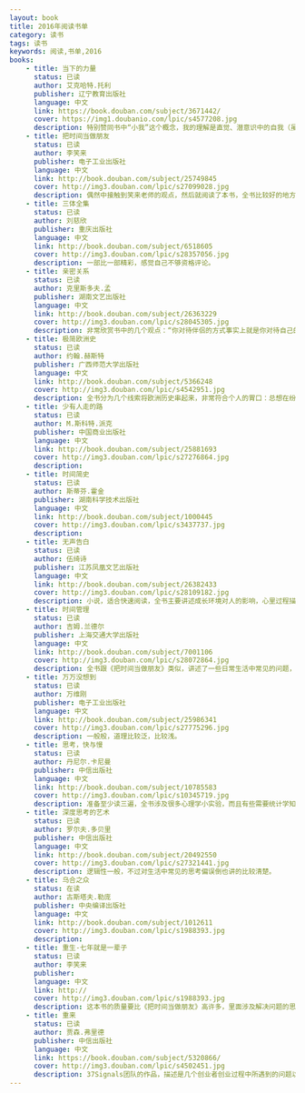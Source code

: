 ```yaml
---
layout: book
title: 2016年阅读书单
category: 读书
tags: 读书
keywords: 阅读,书单,2016
books: 
    - title: 当下的力量
      status: 已读
      author: 艾克哈特.托利
      publisher: 辽宁教育出版社
      language: 中文
      link: https://book.douban.com/subject/3671442/         
      cover: https://img1.doubanio.com/lpic/s4577208.jpg
      description: 特别赞同书中“小我”这个概念，我的理解是直觉、潜意识中的自我（虽然作者没有明说），这个小我是感觉触发情绪中枢的产物，过程中仅有些低级的甚至是动物本能思维，而没有人脑特有的理智的参与。作者强调的本体、临在，让意识之光照进直觉、潜意识，让理智作为一个观察者参与其中，能够最大程度避免情绪性反应。另外作者强调，让理智参与的时候，我们只应该考虑当下，其实目的还是希望能够最大限度的消除直觉的影响（因为我们的潜意识就是过去记忆的全集产生的）。全书后半部分，有点万物有灵的意思，作为一个信仰科学的理工科人，不敢赞同。
    - title: 把时间当做朋友
      status: 已读
      author: 李笑来
      publisher: 电子工业出版社
      language: 中文
      link: http://book.douban.com/subject/25749845          
      cover: http://img3.douban.com/lpic/s27099028.jpg
      description: 偶然中接触到笑来老师的观点，然后就阅读了本书，全书比较好的地方，是对生活中遇到的问题给出一些对策，最难得的是这些问题很有普遍性和代表性。
    - title: 三体全集
      status: 已读
      author: 刘慈欣
      publisher: 重庆出版社
      language: 中文
      link: http://book.douban.com/subject/6518605          
      cover: http://img3.douban.com/lpic/s28357056.jpg
      description: 一部比一部精彩，感觉自己不够资格评论。
    - title: 亲密关系
      status: 已读
      author: 克里斯多夫.孟
      publisher: 湖南文艺出版社
      language: 中文
      link: http://book.douban.com/subject/26363229          
      cover: http://img3.douban.com/lpic/s28045305.jpg
      description: 非常欣赏书中的几个观点：“你对待伴侣的方式事实上就是你对待自己的方式”，“生活中出现危机的原因，其实是因为灵魂要发放礼物或是经验”，以及作者对“受害者监牢”的描述；很希望能在生活中体会到这样的“亲密关系”。
    - title: 极简欧洲史
      status: 已读
      author: 约翰.赫斯特
      publisher: 广西师范大学出版社
      language: 中文
      link: http://book.douban.com/subject/5366248          
      cover: http://img3.douban.com/lpic/s4542951.jpg
      description: 全书分为几个线索将欧洲历史串起来，非常符合个人的胃口：总想在纷繁复杂的世界构建简单的逻辑。
    - title: 少有人走的路
      status: 已读
      author: M.斯科特.派克
      publisher: 中国商业出版社
      language: 中文
      link: http://book.douban.com/subject/25881693          
      cover: http://img3.douban.com/lpic/s27276864.jpg
      description: 
    - title: 时间简史
      status: 已读
      author: 斯蒂芬.霍金
      publisher: 湖南科学技术出版社
      language: 中文
      link: http://book.douban.com/subject/1000445          
      cover: http://img3.douban.com/lpic/s3437737.jpg
      description: 
    - title: 无声告白
      status: 已读
      author: 伍绮诗
      publisher: 江苏凤凰文艺出版社
      language: 中文
      link: http://book.douban.com/subject/26382433          
      cover: http://img3.douban.com/lpic/s28109182.jpg
      description: 小说，适合快速阅读，全书主要讲述成长环境对人的影响，心里过程描述的比较细腻，适合教育已为人父母者。
    - title: 时间管理
      status: 已读
      author: 吉姆.兰德尔
      publisher: 上海交通大学出版社
      language: 中文
      link: http://book.douban.com/subject/7001106          
      cover: http://img3.douban.com/lpic/s28072864.jpg
      description: 全书跟《把时间当做朋友》类似，讲述了一些日常生活中常见的问题，并给出了有效的解决方式。
    - title: 万万没想到
      status: 已读
      author: 万维刚
      publisher: 电子工业出版社
      language: 中文
      link: http://book.douban.com/subject/25986341          
      cover: http://img3.douban.com/lpic/s27775296.jpg
      description: 一般般，道理比较泛，比较浅。
    - title: 思考，快与慢
      status: 已读
      author: 丹尼尔.卡尼曼
      publisher: 中信出版社
      language: 中文
      link: http://book.douban.com/subject/10785583          
      cover: http://img3.douban.com/lpic/s10345719.jpg
      description: 准备至少读三遍，全书涉及很多心理学小实验，而且有些需要统计学知识，仔细阅读的话会比较费力；第一遍先把我全书的脉络，由于自己平时比较关注认知领域，理解起来还算OK；作者在心理学、经济学领域功力深厚，非常系统地剖析了大脑的认知功能，特别是涉及直觉的部分，重点阐述直觉带给我们的种种好处和缺陷，让我们能够意识到这些特性，以便为日常行为决策提供更多的思考角度，总之非常赞，强烈推荐有认知领域常识的人阅读。
    - title: 深度思考的艺术
      status: 已读
      author: 罗尔夫.多贝里
      publisher: 中信出版社
      language: 中文
      link: http://book.douban.com/subject/20492550          
      cover: http://img3.douban.com/lpic/s27321441.jpg
      description: 逻辑性一般，不过对生活中常见的思考偏误倒也讲的比较清楚。
    - title: 乌合之众
      status: 在读
      author: 古斯塔夫.勒庞
      publisher: 中央编译出版社
      language: 中文
      link: http://book.douban.com/subject/1012611          
      cover: http://img3.douban.com/lpic/s1988393.jpg
      description: 
    - title: 重生-七年就是一辈子
      status: 已读
      author: 李笑来
      publisher: 
      language: 中文
      link: http://        
      cover: http://img3.douban.com/lpic/s1988393.jpg
      description: 这本书的质量要比《把时间当做朋友》高许多，里面涉及解决问题的思路基本都可以看作是笑来同学的生活经验，很难得。里面的观点虽然朴实，有些也很浅，不过往往越是浅显的道理越是被大家忽略，或者说越是不容易践行。笑来同学也说了，关键是践行，与自己坚持的“Just do it”是一个意思。
    - title: 重来
      status: 已读
      author: 贾森.弗里德
      publisher: 中信出版社
      language: 中文
      link: https://book.douban.com/subject/5320866/  
      cover: http://img3.douban.com/lpic/s4502451.jpg
      description: 37Signals团队的作品，描述是几个创业者创业过程中所遇到的问题以及心得；言辞比较犀利，见解也比较独特，准备创业或是正在创业的同学可以读下，做个参考，有些问题的解法还是令人脑洞大开的。
---
```





     
  

